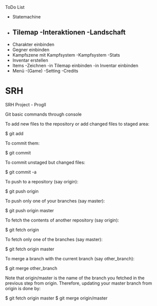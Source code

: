 ToDo List

- Statemachine
- Tilemap
  -Interaktionen
  -Landschaft
  -
- Charakter einbinden
- Gegner einbinden
- Kampfszene mit Kampfsystem 
  -Kampfsystem
  -Stats
- Inventar erstellen
- Items
  -Zeichnen
  -in Tilemap einbinden
  -in Inventar einbinden
- Menü
  -(Game)
  -Setting
  -Credits
  
  
  





# SRH
SRH Project - ProgII

Git basic commands through console 

To add new files to the repository or add changed files to staged area:

$ git add <files>

To commit them:

$ git commit

To commit unstaged but changed files:

$ git commit -a

To push to a repository (say origin):

$ git push origin

To push only one of your branches (say master):

$ git push origin master

To fetch the contents of another repository (say origin):

$ git fetch origin

To fetch only one of the branches (say master):

$ git fetch origin master

To merge a branch with the current branch (say other_branch):

$ git merge other_branch

Note that origin/master is the name of the branch you fetched in the previous step from origin. Therefore, updating your master branch from origin is done by:

$ git fetch origin master
$ git merge origin/master

